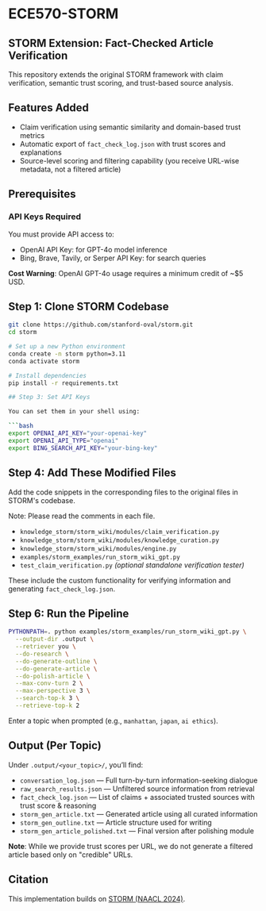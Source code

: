 # ECE570-STORM

## STORM Extension: Fact-Checked Article Verification

This repository extends the original STORM framework with claim verification, semantic trust scoring, and trust-based source analysis. 

## Features Added

- Claim verification using semantic similarity and domain-based trust metrics  
- Automatic export of `fact_check_log.json` with trust scores and explanations  
- Source-level scoring and filtering capability (you receive URL-wise metadata, not a filtered article)  

## Prerequisites

### API Keys Required

You must provide API access to:

- OpenAI API Key: for GPT-4o model inference  
- Bing, Brave, Tavily, or Serper API Key: for search queries  

**Cost Warning**: OpenAI GPT-4o usage requires a minimum credit of ~$5 USD.

## Step 1: Clone STORM Codebase

```bash
git clone https://github.com/stanford-oval/storm.git
cd storm

# Set up a new Python environment
conda create -n storm python=3.11
conda activate storm

# Install dependencies
pip install -r requirements.txt

## Step 3: Set API Keys

You can set them in your shell using:

```bash
export OPENAI_API_KEY="your-openai-key"
export OPENAI_API_TYPE="openai"
export BING_SEARCH_API_KEY="your-bing-key"
```

## Step 4: Add These Modified Files

Add the code snippets in the corresponding files to the original files in STORM's codebase. 

Note: Please read the comments in each file. 

- `knowledge_storm/storm_wiki/modules/claim_verification.py`  
- `knowledge_storm/storm_wiki/modules/knowledge_curation.py`  
- `knowledge_storm/storm_wiki/modules/engine.py`  
- `examples/storm_examples/run_storm_wiki_gpt.py`  
- `test_claim_verification.py` *(optional standalone verification tester)*

These include the custom functionality for verifying information and generating `fact_check_log.json`.

## Step 6: Run the Pipeline

```bash
PYTHONPATH=. python examples/storm_examples/run_storm_wiki_gpt.py \
  --output-dir .output \
  --retriever you \
  --do-research \
  --do-generate-outline \
  --do-generate-article \
  --do-polish-article \
  --max-conv-turn 2 \
  --max-perspective 3 \
  --search-top-k 3 \
  --retrieve-top-k 2
```

Enter a topic when prompted (e.g., `manhattan`, `japan`, `ai ethics`).

## Output (Per Topic)

Under `.output/<your_topic>/`, you’ll find:

- `conversation_log.json` — Full turn-by-turn information-seeking dialogue  
- `raw_search_results.json` — Unfiltered source information from retrieval  
- `fact_check_log.json` — List of claims + associated trusted sources with trust score & reasoning  
- `storm_gen_article.txt` — Generated article using all curated information  
- `storm_gen_outline.txt` — Article structure used for writing  
- `storm_gen_article_polished.txt` — Final version after polishing module

**Note**: While we provide trust scores per URL, we do not generate a filtered article based only on "credible" URLs.

## Citation

This implementation builds on [STORM (NAACL 2024)](https://arxiv.org/abs/2402.14207).
